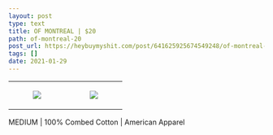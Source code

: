 ```yaml
---
layout: post
type: text
title: OF MONTREAL | $20
path: of-montreal-20
post_url: https://heybuymyshit.com/post/641625925674549248/of-montreal-20
tags: []
date: 2021-01-29
---
```




<table style="width:100%;"><tr><td style="vertical-align:top;">
      <figure class="tmblr-full" data-orig-height="2048" data-orig-width="1365" data-orig-src="https://concertshirts.netlify.app/shirts/0570/0570-01.jpg"><img src="https://64.media.tumblr.com/035ae5545d95e4859e461739ff43837c/08c649c9346db558-fa/s540x810/e98cbae4ab4326b99018e8461e96af18dadae2e2.jpg" data-orig-height="2048" data-orig-width="1365" data-orig-src="https://concertshirts.netlify.app/shirts/0570/0570-01.jpg"/></figure></td>
    <td style="vertical-align:top;">
      <figure class="tmblr-full" data-orig-height="2048" data-orig-width="1365" data-orig-src="https://concertshirts.netlify.app/shirts/0570/0570-02.jpg"><img src="https://64.media.tumblr.com/cfe60fd2f83eeb615b1056e60de7abac/08c649c9346db558-ad/s540x810/12bebc6a010cfea27c8c1ad33eb6db65f1d4ce64.jpg" data-orig-height="2048" data-orig-width="1365" data-orig-src="https://concertshirts.netlify.app/shirts/0570/0570-02.jpg"/></figure></td>
  </tr></table><p>
  MEDIUM | 100% Combed Cotton | American Apparel
</p>
